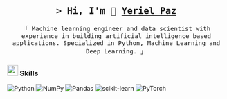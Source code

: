 <h2 align="center">
        <samp>&gt; Hi, I'm 👋
                <b><a target="_blank" href="https://www.linkedin.com/in/yeriel-paz-480b47178/">Yeriel Paz</a></b>
        </samp>
</h2>

<p align="center">
        <samp>
            「 Machine learning engineer and data scientist with experience in building artificial intelligence based applications. Specialized in Python, Machine Learning and Deep Learning.  」
        </samp>
</p>

<h3> <img src="https://emojis.slackmojis.com/emojis/images/1621024394/39092/cat-roll.gif?1621024394" width="25"/>  Skills</a></h3>

![Python](https://img.shields.io/badge/python-3670A0?style=for-the-badge&logo=python&logoColor=ffdd54)
![NumPy](https://img.shields.io/badge/numpy-%23013243.svg?style=for-the-badge&logo=numpy&logoColor=white)
![Pandas](https://img.shields.io/badge/pandas-%23150458.svg?style=for-the-badge&logo=pandas&logoColor=white)
![scikit-learn](https://img.shields.io/badge/scikit--learn-%23F7931E.svg?style=for-the-badge&logo=scikit-learn&logoColor=white)
![PyTorch](https://img.shields.io/badge/PyTorch-%23EE4C2C.svg?style=for-the-badge&logo=PyTorch&logoColor=white)
